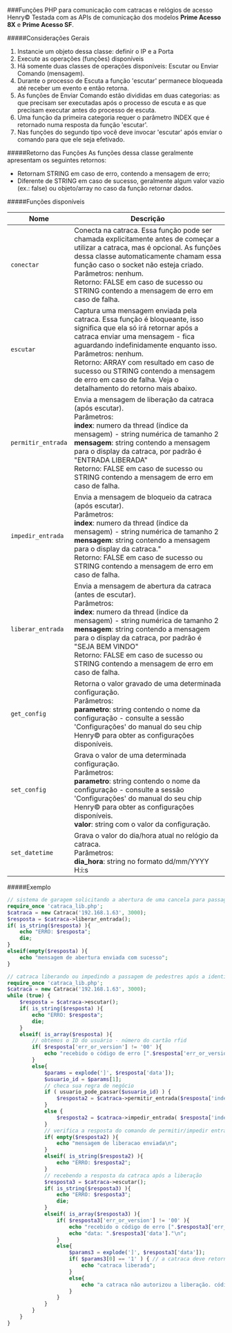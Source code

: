 ###Funções PHP para comunicação com catracas e relógios de acesso Henry&copy;
Testada com as APIs de comunicação dos modelos **Prime Acesso 8X** e **Prime Acesso SF**.

#####Considerações Gerais
1. Instancie um objeto dessa classe: definir o IP e a Porta
2. Execute as operações (funções) disponíveis
3. Há somente duas classes de operações disponíveis: Escutar ou Enviar Comando (mensagem).
4. Durante o processo de Escuta a função 'escutar' permanece bloqueada até receber um evento e então retorna.
5. As funções de Enviar Comando estão divididas em duas categorias: as que precisam ser executadas após o processo de escuta e as que precisam executar antes do processo de escuta.
6. Uma função da primeira categoria requer o parâmetro INDEX que é retornado numa resposta da função 'escutar'.
7. Nas funções do segundo tipo você deve invocar 'escutar' após enviar o comando para que ele seja efetivado.

#####Retorno das Funções
As funções dessa classe geralmente apresentam os seguintes retornos:
- Retornam STRING em caso de erro, contendo a mensagem de erro;
- Diferente de STRING em caso de sucesso, geralmente algum valor vazio (ex.: false) ou objeto/array no caso da função retornar dados.

#####Funções disponíveis

| Nome | Descrição |
| - | - |
| `conectar` | Conecta na catraca. Essa função pode ser chamada explicitamente antes de começar a utilizar a catraca, mas é opcional. As funções dessa classe automaticamente chamam essa função caso o socket não esteja criado. <br/> Parâmetros: nenhum. <br/> Retorno: FALSE em caso de sucesso ou STRING contendo a mensagem de erro em caso de falha. |
| `escutar` | Captura uma mensagem enviada pela catraca. Essa função é bloqueante, isso significa que ela só irá retornar após a catraca enviar uma mensagem - fica aguardando indefinidamente enquanto isso. <br/> Parâmetros: nenhum. <br/> Retorno: ARRAY com resultado em caso de sucesso ou STRING contendo a mensagem de erro em caso de falha. Veja o detalhamento do retorno mais abaixo. |
| `permitir_entrada` | Envia a mensagem de liberação da catraca (após escutar). <br/> Parâmetros: <br/> **index**: numero da thread (índice da mensagem) - string numérica de tamanho 2 <br/> **mensagem**: string contendo a mensagem para o display da catraca, por padrão é "ENTRADA LIBERADA" <br/> Retorno: FALSE em caso de sucesso ou STRING contendo a mensagem de erro em caso de falha. |
| `impedir_entrada` | Envia a mensagem de bloqueio da catraca (após escutar). <br/> Parâmetros: <br/> **index**: numero da thread (índice da mensagem) - string numérica de tamanho 2 <br/> **mensagem**: string contendo a mensagem para o display da catraca." <br/> Retorno: FALSE em caso de sucesso ou STRING contendo a mensagem de erro em caso de falha. |
| `liberar_entrada` | Envia a mensagem de abertura da catraca (antes de escutar). <br/> Parâmetros: <br/> **index**: numero da thread (índice da mensagem) - string numérica de tamanho 2 <br/> **mensagem**: string contendo a mensagem para o display da catraca, por padrão é "SEJA BEM VINDO" <br/> Retorno: FALSE em caso de sucesso ou STRING contendo a mensagem de erro em caso de falha. |
| `get_config` | Retorna o valor gravado de uma determinada configuração. <br/> Parâmetros: <br/> **parametro**: string contendo o nome da configuração - consulte a sessão 'Configurações' do manual do seu chip Henry&copy; para obter as configurações disponíveis. |
| `set_config` | Grava o valor de uma determinada configuração. <br/> Parâmetros: <br/> **parametro**: string contendo o nome da configuração - consulte a sessão 'Configurações' do manual do seu chip Henry&copy; para obter as configurações disponíveis. <br/> **valor**: string com o valor da configuração. |
| `set_datetime` | Grava o valor do dia/hora atual no relógio da catraca. <br/> Parâmetros: <br/> **dia_hora**: string no formato dd/mm/YYYY H&#58;i&#58;s |

#####Exemplo

```php
// sistema de garagem solicitando a abertura de uma cancela para passagem de veículo - chip Henry Argos
require_once 'catraca_lib.php';
$catraca = new Catraca('192.168.1.63', 3000);
$resposta = $catraca->liberar_entrada();
if( is_string($resposta) ){
    echo "ERRO: $resposta";
    die;
}
elseif(empty($resposta) ){
    echo "mensagem de abertura enviada com sucesso";
}
```

```php
// catraca liberando ou impedindo a passagem de pedestres após a identificação através da leitura de um cartão rfid - chipe Henry Prime SF
require_once 'catraca_lib.php';
$catraca = new Catraca('192.168.1.63', 3000);
while (true) {
    $resposta = $catraca->escutar();
    if( is_string($resposta) ){
        echo "ERRO: $resposta";
        die;
    }
    elseif( is_array($resposta) ){
        // obtemos o ID do usuário - número do cartão rfid
        if( $resposta['err_or_version'] != '00' ){
            echo "recebido o código de erro [".$resposta['err_or_version']."]";
        }
        else{
            $params = explode(']', $resposta['data']);
            $usuario_id = $params[1];
            // checa sua regra de negócio
            if ( usuario_pode_passar($usuario_id) ) {
                $resposta2 = $catraca->permitir_entrada($resposta['index']);
            }
            else {
                $resposta2 = $catraca->impedir_entrada( $resposta['index'], "BLOQUEADO" );
            }
            // verifica a resposta do comando de permitir/impedir entrada
            if( empty($resposta2) ){
                echo "mensagem de liberacao enviada\n";
            }
            elseif( is_string($resposta2) ){
                echo "ERRO: $resposta2";
            }
            // recebendo a resposta da catraca após a liberação
            $resposta3 = $catraca->escutar();
            if( is_string($resposta3) ){
                echo "ERRO: $resposta3";
                die;
            }
            elseif( is_array($resposta3) ){
                if( $resposta3['err_or_version'] != '00' ){
                    echo "recebido o código de erro [".$resposta3['err_or_version']."]\n";
                    echo "data: ".$resposta3['data']."\n";
                }
                else{
                    $params3 = explode(']', $resposta3['data']);
                    if( $params3[0] == '1' ) { // a catraca deve retornar 1 para sucesso
                        echo "catraca liberada";
                    }
                    else{
                        echo "a catraca não autorizou a liberação. código retornado [".$params3[0]."]";
                    }
                }
            }
        }
    }
}
```
